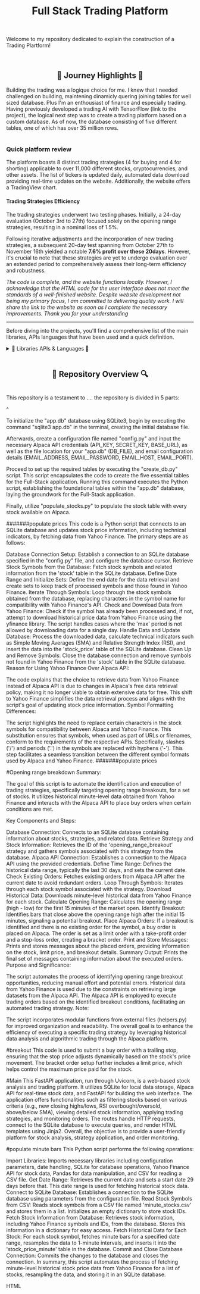 <h1 align="center">Full Stack Trading Platform</h1>

<br>

Welcome to my repository dedicated to explain the construction of a Trading Plartform!

<br>

<h2 align="center">🌅 Journey Highlights 🌅</h2>
<p>
Building the trading was a logique choice for me. I knew that I needed challenged on building, maintening dinamicly quering joining tables for well sized database. Plus I'm an enthousiast of finance and especially trading. Having previously developed a trading AI with TensorFlow (link to the project), the logical next step was to create a trading platform based on a custom database. As of now, the database consisting of five different tables, one of which has over 35 million rows.

<h1></h1>

<h3>Quick platform review </h3>

The platform boasts 8 distinct trading strategies (4 for buying and 4 for shorting) applicable to over 11,000 different stocks, cryptocurrencies, and other assets. The list of tickers is updated daily, automated data download providing real-time updates on the website. Additionally, the website offers a TradingView chart.

<h4>Trading Strategies Efficiency</h4>
The trading strategies underwent two testing phases. Initially, a 24-day evaluation (October 3rd to 27th) focused solely on the opening range strategies, resulting in a nominal loss of 1.5%. 

Following iterative adjustments and the incorporation of new trading strategies, a subsequent 20-day test spanning from October 27th to November 16th yielded a notable **7.6% profit over these 20days**. However, it's crucial to note that these strategies are yet to undergo evaluation over an extended period to comprehensively assess their long-term efficiency and robustness.

*The code is complete, and the website functions locally. However, I acknowledge that the HTML code for the user interface does not meet the standards of a well-finished website. Despite website development not being my primary focus, I am committed to delivering quality work. I will share the link to the website as soon as I complete the necessary improvements. Thank you for your understanding*

---

Before diving into the projects, you'll find a comprehensive list of the main libraries, APIs languages that have been used and a quick definition.
</p>


<details>
  <h2 align="center"> 📖 Libraries APIs & Languages 📖 </h2>
  
  <summary> 📖 Libraries APIs & Languages 📖</summary> 
<p>

  <h3>Languages</h3>

**Python:** Main language used to deliver every functionalities linked to trading and data downloading

**SQLit:e** To create, maintain and dynamicly maintain a 5GB data base with 5 different tables and +35 millions rows

**HTML:** Used to create the Trading platform interface and website functionalities.

  <h3>Python Libraries & APIs</h3>
  
**SQLite3:** Python library that enables the use of SQLite within PythonLibrary permitting to use SQLite within python

**Alpaca_trade_ap:i** Python API that allows the utilization of Alpaca's functions, enabling real-time market trading for free, with a focus on algorithmic trading strategies.

**ta-lib:** A technical analysis library in Python, providing tools and functions for analyzing financial markets and making informed trading decisions based on technical indicators.

**Backtrader:** Python framework for developing and testing trading strategies, offering extensive functionality for backtesting and optimizing strategies before deploying them in live markets.

**FastAPI (Jinja2Templates):** FastAPI is a modern, fast web framework for building APIs with Python, and Jinja2Templates is a template engine used for creating dynamic HTML templates in conjunction with FastAPI.

**Semantic-UI:** A user interface framework that utilizes HTML to create a responsive and visually appealing design for the trading platform.

**Crontab:** A time-based job scheduler, used in this context to schedule and automate periodic tasks within the trading platform.

**yfinance (yahoo finance):** Python library that grants access to real-time financial data from Yahoo Finance, facilitating the retrieval of market information for various assets at no cost.

**trading View:** A platform that provides advanced charting tools and analysis for financial markets, often integrated into trading applications to offer users a comprehensive view of market data and trends.

</p>
  <br>
</details>

<br>

<h2 align="center">🔎 Repository Overview 🔍</h2>
<br>
This repository is a testament to .... the repository is divided in 5 parts:

<br>




^



To initialize the "app.db" database using SQLite3, begin by executing the command "sqlite3 app.db" in the terminal, creating the initial database file.

Afterwards, create a configuration file named "config.py" and input the necessary Alpaca API credentials (API_KEY, SECRET_KEY, BASE_URL), as well as the file location for your "app.db" (DB_FILE), and email configuration details (EMAIL_ADDRESS, EMAIL_PASSWORD, EMAIL_HOST, EMAIL_PORT).

Proceed to set up the required tables by executing the "create_db.py" script. This script encapsulates the code to create the five essential tables for the Full-Stack application. Running this command executes the Python script, establishing the foundational tables within the "app.db" database, laying the groundwork for the Full-Stack application.

Finally, utilize "populate_stocks.py" to populate the stock table with every stock available on Alpaca.

#######populate prices
This code is a Python script that connects to an SQLite database and updates stock price information, including technical indicators, by fetching data from Yahoo Finance. The primary steps are as follows:

Database Connection Setup:
Establish a connection to an SQLite database specified in the "config.py" file, and configure the database cursor.
Retrieve Stock Symbols from the Database:
Fetch stock symbols and related information from the 'stock' table in the SQLite database.
Define Date Range and Initialize Sets:
Define the end date for the data retrieval and create sets to keep track of processed symbols and those found in Yahoo Finance.
Iterate Through Symbols:
Loop through the stock symbols obtained from the database, replacing characters in the symbol name for compatibility with Yahoo Finance's API.
Check and Download Data from Yahoo Finance:
Check if the symbol has already been processed and, if not, attempt to download historical price data from Yahoo Finance using the yfinance library. The script handles cases where the 'max' period is not allowed by downloading data for a single day.
Handle Data and Update Database:
Process the downloaded data, calculate technical indicators such as Simple Moving Averages (SMA) and Relative Strength Index (RSI), and insert the data into the 'stock_price' table of the SQLite database.
Clean Up and Remove Symbols:
Close the database connection and remove symbols not found in Yahoo Finance from the 'stock' table in the SQLite database.
Reason for Using Yahoo Finance Over Alpaca API:

The code explains that the choice to retrieve data from Yahoo Finance instead of Alpaca API is due to changes in Alpaca's free data retrieval policy, making it no longer viable to obtain extensive data for free. This shift to Yahoo Finance simplifies the data retrieval process and aligns with the script's goal of updating stock price information.
Symbol Formatting Differences:

The script highlights the need to replace certain characters in the stock symbols for compatibility between Alpaca and Yahoo Finance. This substitution ensures that symbols, when used as part of URLs or filenames, conform to the requirements of the respective APIs. Specifically, slashes ('/') and periods ('.') in the symbols are replaced with hyphens ('-'). This step facilitates a seamless transition between the different symbol formats used by Alpaca and Yahoo Finance.
#######populate prices




#Opening range breakdown
Summary:

The goal of this script is to automate the identification and execution of trading strategies, specifically targeting opening range breakouts, for a set of stocks. It utilizes historical minute-level data obtained from Yahoo Finance and interacts with the Alpaca API to place buy orders when certain conditions are met.

Key Components and Steps:

Database Connection:
Connects to an SQLite database containing information about stocks, strategies, and related data.
Retrieve Strategy and Stock Information:
Retrieves the ID of the 'opening_range_breakout' strategy and gathers symbols associated with this strategy from the database.
Alpaca API Connection:
Establishes a connection to the Alpaca API using the provided credentials.
Define Time Range:
Defines the historical data range, typically the last 30 days, and sets the current date.
Check Existing Orders:
Fetches existing orders from Alpaca API after the current date to avoid redundant orders.
Loop Through Symbols:
Iterates through each stock symbol associated with the strategy.
Download Historical Data:
Downloads minute-level historical data from Yahoo Finance for each stock.
Calculate Opening Range:
Calculates the opening range (high - low) for the first 15 minutes of the market open.
Identify Breakout:
Identifies bars that close above the opening range high after the initial 15 minutes, signaling a potential breakout.
Place Alpaca Orders:
If a breakout is identified and there is no existing order for the symbol, a buy order is placed on Alpaca.
The order is set as a limit order with a take-profit order and a stop-loss order, creating a bracket order.
Print and Store Messages:
Prints and stores messages about the placed orders, providing information on the stock, limit price, and breakout details.
Summary Output:
Prints the final set of messages containing information about the executed orders.
Purpose and Significance:

The script automates the process of identifying opening range breakout opportunities, reducing manual effort and potential errors.
Historical data from Yahoo Finance is used due to the constraints on retrieving large datasets from the Alpaca API.
The Alpaca API is employed to execute trading orders based on the identified breakout conditions, facilitating an automated trading strategy.
Note:

The script incorporates modular functions from external files (helpers.py) for improved organization and readability.
The overall goal is to enhance the efficiency of executing a specific trading strategy by leveraging historical data analysis and algorithmic trading through the Alpaca platform.

#breakout
This code is used to submit a buy order with a trailing stop, ensuring that the stop price adjusts dynamically based on the stock's price movement. The bracket order setup further includes a limit price, which helps control the maximum price paid for the stock.

#Main
This FastAPI application, run through Uvicorn, is a web-based stock analysis and trading platform. It utilizes SQLite for local data storage, Alpaca API for real-time stock data, and FastAPI for building the web interface. The application offers functionalities such as filtering stocks based on various criteria (e.g., new closing highs/lows, RSI overbought/oversold, above/below SMA), viewing detailed stock information, applying trading strategies, and monitoring orders. The routes handle HTTP requests, connect to the SQLite database to execute queries, and render HTML templates using Jinja2. Overall, the objective is to provide a user-friendly platform for stock analysis, strategy application, and order monitoring.




#populate minute bars
This Python script performs the following operations:

Import Libraries:
Imports necessary libraries including configuration parameters, date handling, SQLite for database operations, Yahoo Finance API for stock data, Pandas for data manipulation, and CSV for reading a CSV file.
Get Date Range:
Retrieves the current date and sets a start date 29 days before that. This date range is used for fetching historical stock data.
Connect to SQLite Database:
Establishes a connection to the SQLite database using parameters from the configuration file.
Read Stock Symbols from CSV:
Reads stock symbols from a CSV file named 'minute_stocks.csv' and stores them in a list. Initializes an empty dictionary to store stock IDs.
Fetch Stock Information from Database:
Retrieves stock information, including Yahoo Finance symbols and IDs, from the database. Stores this information in a dictionary for easy access.
Fetch Historical Data for Each Stock:
For each stock symbol, fetches minute bars for a specified date range, resamples the data to 1-minute intervals, and inserts it into the 'stock_price_minute' table in the database.
Commit and Close Database Connection:
Commits the changes to the database and closes the connection.
In summary, this script automates the process of fetching minute-level historical stock price data from Yahoo Finance for a list of stocks, resampling the data, and storing it in an SQLite database.









HTML
